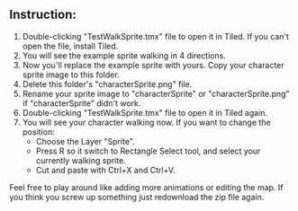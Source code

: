 ## Instruction:

1. Double-clicking "TestWalkSprite.tmx" file to open it in Tiled. If you can't open the file, install Tiled.
2. You will see the example sprite walking in 4 directions.
3. Now you'll replace the example sprite with yours. Copy your character sprite image to this folder.
2. Delete this folder's "characterSprite.png" file.
3. Rename your sprite image to "characterSprite" or "characterSprite.png" if "characterSprite" didn't work.
4. Double-clicking "TestWalkSprite.tmx" file to open it in Tiled again.
5. You will see your character walking now. If you want to change the position:
   - Choose the Layer "Sprite".
   - Press R so it switch to Rectangle Select tool, and select your currently walking sprite.
   - Cut and paste with Ctrl+X and Ctrl+V.

Feel free to play around like adding more animations or editing the map. If you think you screw up something just redownload the zip file again.